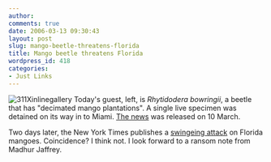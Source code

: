 ```yaml
---
author:
comments: true
date: 2006-03-13 09:30:43
layout: post
slug: mango-beetle-threatens-florida
title: Mango beetle threatens Florida
wordpress_id: 418
categories:
- Just Links
---
```


![311Xinlinegallery](/uploads/2006/03/311xInlineGallery.jpg) Today's guest, left, is _Rhytidodera bowringii_, a beetle that has "decimated mango plantations". A single live specimen was detained on its way in to Miami. [The news](http://www.chron.com/disp/story.mpl/ap/science/3715799.html) was released on 10 March.

Two days later, the New York Times publishes a [swingeing attack](http://jeremycherfas.net/wp/archives/2006/03/12/its-an-ill-wind/) on Florida mangoes. 
Coincidence? I think not. I look forward to a ransom note from Madhur Jaffrey.

